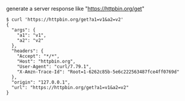 
generate a server response like "https://httpbin.org/get"

```shell
$ curl 'https://httpbin.org/get?a1=v1&a2=v2'
{
  "args": {
    "a1": "v1", 
    "a2": "v2"
  }, 
  "headers": {
    "Accept": "*/*", 
    "Host": "httpbin.org", 
    "User-Agent": "curl/7.79.1", 
    "X-Amzn-Trace-Id": "Root=1-6262c85b-5e6c222563487fce4ff0769d"
  }, 
  "origin": "127.0.0.1", 
  "url": "https://httpbin.org/get?a1=v1&a2=v2"
}

```